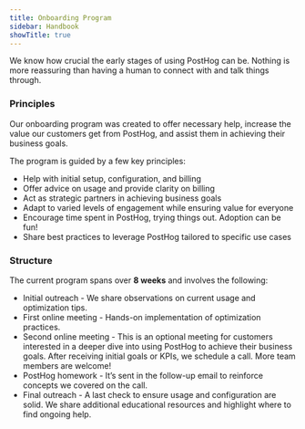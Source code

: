 ```yaml
---
title: Onboarding Program
sidebar: Handbook
showTitle: true
---
```


We know how crucial the early stages of using PostHog can be. Nothing is more reassuring than having a human to connect with and talk things through.

### Principles

Our onboarding program was created to offer necessary help, increase the value our customers get from PostHog, and assist them in achieving their business goals. 

The program is guided by a few key principles:

- Help with initial setup, configuration, and billing
- Offer advice on usage and provide clarity on billing
- Act as strategic partners in achieving business goals
- Adapt to varied levels of engagement while ensuring value for everyone
- Encourage time spent in PostHog, trying things out. Adoption can be fun!
- Share best practices to leverage PostHog tailored to specific use cases

### Structure

The current program spans over **8 weeks** and involves the following:

- Initial outreach - We share observations on current usage and optimization tips.
- First online meeting - Hands-on implementation of optimization practices.
- Second online meeting - This is an optional meeting for customers interested in a deeper dive into using PostHog to achieve their business goals. After receiving initial goals or KPIs, we schedule a call. More team members are welcome! 
- PostHog homework - It’s sent in the follow-up email to reinforce concepts we covered on the call.
- Final outreach - A last check to ensure usage and configuration are solid. We share additional educational resources and highlight where to find ongoing help. 

